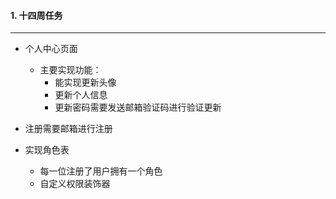 #### 1. 十四周任务

***



- 个人中心页面

  - 主要实现功能：
    - 能实现更新头像
    - 更新个人信息
    - 更新密码需要发送邮箱验证码进行验证更新

- 注册需要邮箱进行注册

- 实现角色表

  - 每一位注册了用户拥有一个角色
  - 自定义权限装饰器

  